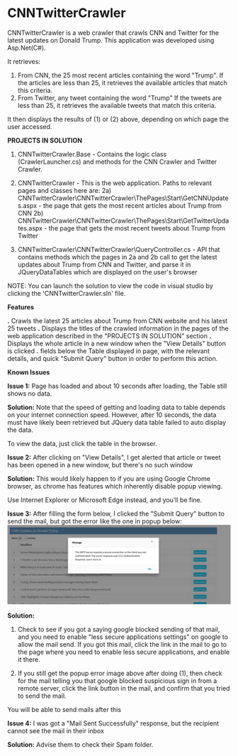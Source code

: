 # CNNTwitterCrawler
CNNTwitterCrawler is a web crawler that crawls CNN and Twitter for the latest updates on Donald Trump.
This application was developed using Asp.Net(C#).

It retrieves:
1) From CNN, the 25 most recent articles containing the word "Trump". 
If the articles are less than 25, it retrieves the available articles that match this criteria.
2) From Twitter, any tweet containing the word "Trump"
If the tweets are less than 25, it retrieves the available tweets that match this criteria.

It then displays the results of (1) or (2) above, depending on which page the user accessed.



**PROJECTS IN SOLUTION**
1) CNNTwitterCrawler.Base - Contains the logic class (CrawlerLauncher.cs) and methods for the CNN Crawler and Twitter Crawler.

2) CNNTwitterCrawler - This is the web application.
Paths to relevant pages and classes here are:
2a) CNNTwitterCrawler\CNNTwitterCrawler\ThePages\Start\GetCNNUpdates.aspx - the page that gets the most recent articles about Trump from CNN
2b) CNNTwitterCrawler\CNNTwitterCrawler\ThePages\Start\GetTwitterUpdates.aspx - the page that gets the most recent tweets about Trump from Twitter

3) CNNTwitterCrawler\CNNTwitterCrawler\QueryController.cs - API that contains methods which the pages in 2a and 2b call to get the latest updates about Trump from CNN and Twitter, and parse it in JQueryDataTables which are displayed on the user's browser

NOTE: You can launch the solution to view the code in visual studio by clicking the 'CNNTwitterCrawler.sln' file.



**Features**

**.** Crawls the latest 25 articles about Trump from CNN website and his latest 25 tweets
**.** Displays the titles of the crawled information in the pages of the web application described in the "PROJECTS IN SOLUTION" section
**.** Displays the whole article in a new window when the "View Details" button is clicked
**.** fields below the Table displayed in page, with the relevant details, and quick "Submit Query" button in order to perform this action.



**Known Issues**



**Issue 1:**
Page has loaded and about 10 seconds after loading, the Table still shows no data.

**Solution:**
Note that the speed of getting and loading data to table depends on your internet connection speed.
However, after 10 seconds, the data must have likely been retrieved but JQuery data table failed to auto display the data.

To view the data, just click the table in the browser.



**Issue 2:**
After clicking on "View Details", I get alerted that article or tweet has been opened in a new window, but there's no such window

**Solution:**
This would likely happen to if you are using Google Chrome browser, as chrome has features which inherently disable popup viewing.

Use Internet Explorer or Microsoft Edge instead, and you'll be fine.



**Issue 3:**
After filling the form below, I clicked the "Submit Query" button to send the mail, but got the error like the one in popup below:
![alt text](https://github.com/daify01/CNNTwitterCrawler/blob/master/EmailSenderError.jpg)

**Solution:**
1) Check to see if you got a saying google blocked sending of that mail, and you need to enable "less secure applications settings" on google to allow the mail send. If you got this mail, click the link in the mail to go to the page where you need to enable less secure applications, and enable it there.

2) If you still get the popup error image above after doing (1), then check for the mail telling you that google blocked suspicious sign in from a remote server, click the link button in the mail, and confirm that you tried to send the mail.

You will be able to send mails after this



**Issue 4:**
I was got a "Mail Sent Successfully" response, but the recipient cannot see the mail in their inbox

**Solution:**
Advise them to check their Spam folder.

